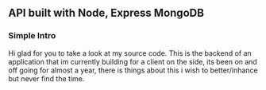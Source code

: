 ## API built with Node, Express MongoDB

### Simple Intro

Hi glad for you to take a look at my source code.
This is the backend of an application that im currently building for a client on the side, its been on and off going
for almost a year, there is things about this i wish to better/inhance but never find the time.




